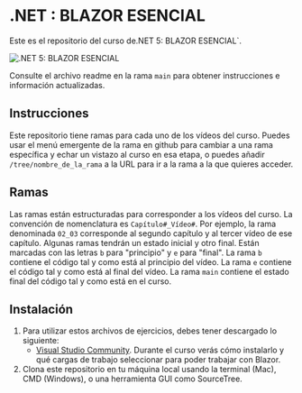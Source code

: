 # .NET : BLAZOR ESENCIAL
Este es el repositorio del curso de.NET 5: BLAZOR ESENCIAL`. 

![.NET 5: BLAZOR ESENCIAL][lil-thumbnail-url] 

Consulte el archivo readme en la rama `main` para obtener instrucciones e información actualizadas.

## Instrucciones
Este repositorio tiene ramas para cada uno de los vídeos del curso. Puedes usar el menú emergente de la rama en github para cambiar a una rama específica y echar un vistazo al curso en esa etapa, o puedes añadir `/tree/nombre_de_la_rama` a la URL para ir a la rama a la que quieres acceder.

## Ramas
Las ramas están estructuradas para corresponder a los vídeos del curso. La convención de nomenclatura es `Capítulo#_Vídeo#`. Por ejemplo, la rama denominada `02_03` corresponde al segundo capítulo y al tercer vídeo de ese capítulo. 
Algunas ramas tendrán un estado inicial y otro final. Están marcadas con las letras `b` para "principio" y `e` para "final". La rama `b` contiene el código tal y como está al principio del vídeo. La rama `e` contiene el código tal y como está al final del vídeo. La rama `main` contiene el estado final del código tal y como está en el curso.

## Instalación
1. Para utilizar estos archivos de ejercicios, debes tener descargado lo siguiente:
	- [Visual Studio Community](https://visualstudio.microsoft.com/es/downloads/). Durante el curso verás cómo instalarlo y qué cargas de trabajo seleccionar para poder trabajar con Blazor.
2. Clona este repositorio en tu máquina local usando la terminal (Mac), CMD (Windows), o una herramienta GUI como SourceTree.


[0]: # (Replace these placeholder URLs with actual course URLs)


[lil-thumbnail-url]: https://cdn.lynda.com/course/2370363/2370363-1619177295449-16x9.jpg
